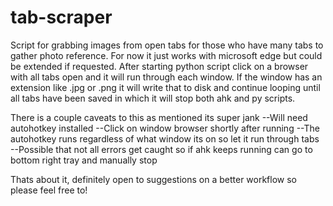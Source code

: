 # tab-scraper
Script for grabbing images from open tabs for those who have many tabs to gather photo reference. For now it just works with microsoft edge but could be extended if requested. After starting python script click on a browser with all tabs open and it will run through each window. If the window has an extension like .jpg or .png it will write that to disk and continue looping until all tabs have been saved in which it will stop both ahk and py scripts.

There is a couple caveats to this as mentioned its super jank
 --Will need autohotkey installed
 --Click on window browser shortly after running
 --The autohotkey runs regardless of what window its on so let it run through tabs
 --Possible that not all errors get caught so if ahk keeps running can go to bottom right tray and manually stop

Thats about it, definitely open to suggestions on a better workflow so please feel free to!



